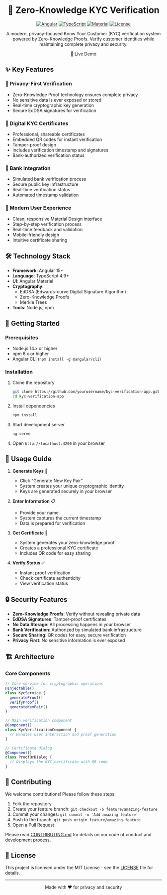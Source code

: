 <div align="center">

# 🔐 Zero-Knowledge KYC Verification

[![Angular](https://img.shields.io/badge/Angular-DD0031?style=for-the-badge&logo=angular&logoColor=white)](https://angular.io/)
[![TypeScript](https://img.shields.io/badge/TypeScript-007ACC?style=for-the-badge&logo=typescript&logoColor=white)](https://www.typescriptlang.org/)
[![Material](https://img.shields.io/badge/Material-3f51b5?style=for-the-badge&logo=material-design&logoColor=white)](https://material.angular.io/)
[![License](https://img.shields.io/badge/License-MIT-green.svg?style=for-the-badge)](LICENSE)

A modern, privacy-focused Know Your Customer (KYC) verification system powered by Zero-Knowledge Proofs. Verify customer identities while maintaining complete privacy and security.

[🚀 Live Demo](https://alextmn.github.io/kyc-verification-app/verify) 

</div>

## ✨ Key Features

### 🔑 Privacy-First Verification
- Zero-Knowledge Proof technology ensures complete privacy
- No sensitive data is ever exposed or stored
- Real-time cryptographic key generation
- Secure EdDSA signatures for verification

### 📜 Digital KYC Certificates
- Professional, shareable certificates
- Embedded QR codes for instant verification
- Tamper-proof design
- Includes verification timestamp and signatures
- Bank-authorized verification status

### 🏦 Bank Integration
- Simulated bank verification process
- Secure public key infrastructure
- Real-time verification status
- Automated timestamp validation

### 🎨 Modern User Experience
- Clean, responsive Material Design interface
- Step-by-step verification process
- Real-time feedback and validation
- Mobile-friendly design
- Intuitive certificate sharing

## 🛠️ Technology Stack

- **Framework**: Angular 15+
- **Language**: TypeScript 4.9+
- **UI**: Angular Material
- **Cryptography**:
  - EdDSA (Edwards-curve Digital Signature Algorithm)
  - Zero-Knowledge Proofs
  - Merkle Trees
- **Tools**: Node.js, npm

## 🚀 Getting Started

### Prerequisites

- Node.js 14.x or higher
- npm 6.x or higher
- Angular CLI (`npm install -g @angular/cli`)

### Installation

1. Clone the repository
   ```bash
   git clone https://github.com/yourusername/kyc-verification-app.git
   cd kyc-verification-app
   ```

2. Install dependencies
   ```bash
   npm install
   ```

3. Start development server
   ```bash
   ng serve
   ```

4. Open `http://localhost:4200` in your browser

## 📝 Usage Guide

1. **Generate Keys** 🔑
   - Click "Generate New Key Pair"
   - System creates your unique cryptographic identity
   - Keys are generated securely in your browser

2. **Enter Information** 📋
   - Provide your name
   - System captures the current timestamp
   - Data is prepared for verification

3. **Get Certificate** 📜
   - System generates your zero-knowledge proof
   - Creates a professional KYC certificate
   - Includes QR code for easy sharing

4. **Verify Status** ✅
   - Instant proof verification
   - Check certificate authenticity
   - View verification status

## 🔒 Security Features

- **Zero-Knowledge Proofs**: Verify without revealing private data
- **EdDSA Signatures**: Tamper-proof certificates
- **No Data Storage**: All processing happens in your browser
- **Bank Verification**: Authorized by simulated bank infrastructure
- **Secure Sharing**: QR codes for easy, secure verification
- **Privacy First**: No sensitive information is ever exposed

## 🏗️ Architecture

### Core Components

```typescript
// Core service for cryptographic operations
@Injectable()
class KycService {
  generateProof()
  verifyProof()
  generateKeyPair()
}

// Main verification component
@Component()
class KycVerificationComponent {
  // Handles user interaction and proof generation
}

// Certificate dialog
@Component()
class ProofQrDialog {
  // Displays the KYC certificate with QR code
}
```

## 🤝 Contributing

We welcome contributions! Please follow these steps:

1. Fork the repository
2. Create your feature branch: `git checkout -b feature/amazing-feature`
3. Commit your changes: `git commit -m 'Add amazing feature'`
4. Push to the branch: `git push origin feature/amazing-feature`
5. Open a Pull Request

Please read [CONTRIBUTING.md](CONTRIBUTING.md) for details on our code of conduct and development process.

## 📄 License

This project is licensed under the MIT License - see the [LICENSE](LICENSE) file for details.

---

<div align="center">
Made with ❤️ for privacy and security
</div>
